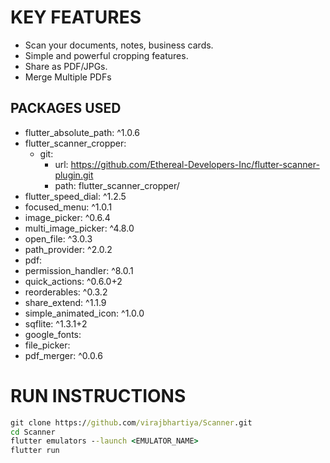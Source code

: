 # KEY FEATURES

- Scan your documents, notes, business cards.
- Simple and powerful cropping features.
- Share as PDF/JPGs.
- Merge Multiple PDFs

## PACKAGES USED

-  flutter_absolute_path: ^1.0.6
-  flutter_scanner_cropper:
    - git:
      - url: https://github.com/Ethereal-Developers-Inc/flutter-scanner-plugin.git
      - path: flutter_scanner_cropper/
-  flutter_speed_dial: ^1.2.5
-  focused_menu: ^1.0.1
-  image_picker: ^0.6.4
-  multi_image_picker: ^4.8.0
-  open_file: ^3.0.3
-  path_provider: ^2.0.2
-  pdf:
-  permission_handler: ^8.0.1
-  quick_actions: ^0.6.0+2
-  reorderables: ^0.3.2
-  share_extend: ^1.1.9
-  simple_animated_icon: ^1.0.0
-  sqflite: ^1.3.1+2
-  google_fonts:
-  file_picker: 
-  pdf_merger: ^0.0.6
# RUN INSTRUCTIONS

```cmd
git clone https://github.com/virajbhartiya/Scanner.git
cd Scanner
flutter emulators --launch <EMULATOR_NAME>
flutter run
```
